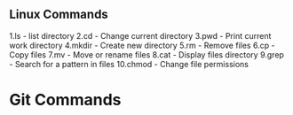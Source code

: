 
## Linux Commands
1.ls - list directory
2.cd - Change current directory
3.pwd - Print current work directory
4.mkdir - Create new directory
5.rm - Remove files
6.cp - Copy files
7.mv - Move or rename files
8.cat - Display files directory
9.grep - Search for a pattern in files
10.chmod - Change file permissions
# Git Commands
